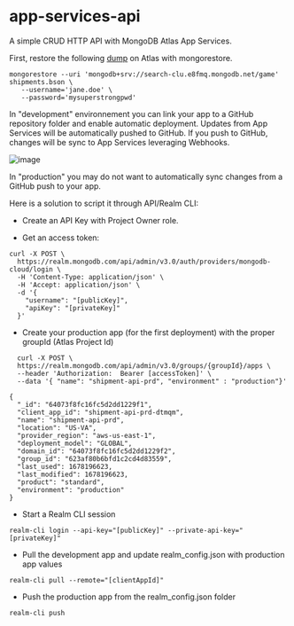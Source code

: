 # app-services-api

A simple CRUD HTTP API with MongoDB Atlas App Services.

First, restore the following [dump](https://s3.eu-west-3.amazonaws.com/sylvain.chambon/saescape/shipments.tar.gz) on Atlas with mongorestore.

```
mongorestore --uri 'mongodb+srv://search-clu.e8fmq.mongodb.net/game' shipments.bson \
   --username='jane.doe' \
   --password='mysuperstrongpwd'
```

In "development" environnement you can link your app to a GitHub repository folder and enable automatic deployment. Updates from App Services will be automatically pushed to GitHub. If you push to GitHub, changes will be sync to App Services leveraging Webhooks.

![image](https://user-images.githubusercontent.com/102281652/224009402-0abb5027-3997-4e90-91eb-30722988eace.png)

In "production" you may do not want to automatically sync changes from a GitHub push to your app.

Here is a solution to script it through API/Realm CLI:

- Create an API Key with Project Owner role.

- Get an access token:

```
curl -X POST \
  https://realm.mongodb.com/api/admin/v3.0/auth/providers/mongodb-cloud/login \
  -H 'Content-Type: application/json' \
  -H 'Accept: application/json' \
  -d '{
    "username": "[publicKey]",
    "apiKey": "[privateKey]"
  }'
```

- Create your production app (for the first deployment) with the proper groupId (Atlas Project Id)

```
  curl -X POST \
  https://realm.mongodb.com/api/admin/v3.0/groups/{groupId}/apps \
  --header 'Authorization:  Bearer [accessToken]' \
  --data '{ "name": "shipment-api-prd", "environment" : "production"}'
```

```
{
  "_id": "64073f8fc16fc5d2dd1229f1",
  "client_app_id": "shipment-api-prd-dtmqm",
  "name": "shipment-api-prd",
  "location": "US-VA",
  "provider_region": "aws-us-east-1",
  "deployment_model": "GLOBAL",
  "domain_id": "64073f8fc16fc5d2dd1229f2",
  "group_id": "623af80b6bfd1c2cd4d83559",
  "last_used": 1678196623,
  "last_modified": 1678196623,
  "product": "standard",
  "environment": "production"
}
```

- Start a Realm CLI session

```
realm-cli login --api-key="[publicKey]" --private-api-key="[privateKey]"
```

- Pull the development app and update realm_config.json with production app values

```
realm-cli pull --remote="[clientAppId]"
```

- Push the production app from the realm_config.json folder

```
realm-cli push
```

